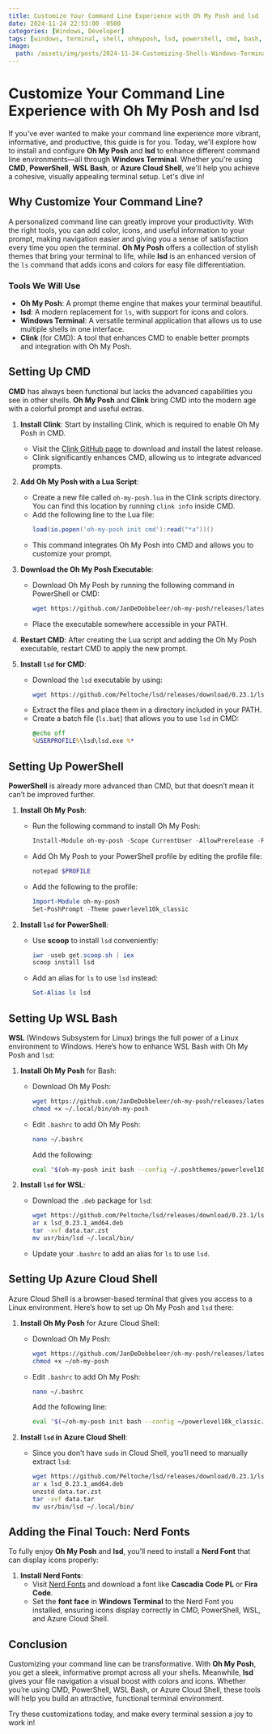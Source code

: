 ```yaml
---
title: Customize Your Command Line Experience with Oh My Posh and lsd
date: 2024-11-24 22:53:00 -0500
categories: [Windows, Developer]
tags: [windows, terminal, shell, ohmyposh, lsd, powershell, cmd, bash, azure cloud shell] 
image:
  path: /assets/img/posts/2024-11-24-Customizing-Shells-Windows-Terminal.png
---
```


# Customize Your Command Line Experience with Oh My Posh and lsd

If you've ever wanted to make your command line experience more vibrant, informative, and productive, this guide is for you. Today, we'll explore how to install and configure **Oh My Posh** and **lsd** to enhance different command line environments—all through **Windows Terminal**. Whether you're using **CMD**, **PowerShell**, **WSL Bash**, or **Azure Cloud Shell**, we'll help you achieve a cohesive, visually appealing terminal setup. Let's dive in!

## Why Customize Your Command Line?
A personalized command line can greatly improve your productivity. With the right tools, you can add color, icons, and useful information to your prompt, making navigation easier and giving you a sense of satisfaction every time you open the terminal. **Oh My Posh** offers a collection of stylish themes that bring your terminal to life, while **lsd** is an enhanced version of the `ls` command that adds icons and colors for easy file differentiation.

### Tools We Will Use
- **Oh My Posh**: A prompt theme engine that makes your terminal beautiful.
- **lsd**: A modern replacement for `ls`, with support for icons and colors.
- **Windows Terminal**: A versatile terminal application that allows us to use multiple shells in one interface.
- **Clink** (for CMD): A tool that enhances CMD to enable better prompts and integration with Oh My Posh.

## Setting Up CMD

**CMD** has always been functional but lacks the advanced capabilities you see in other shells. **Oh My Posh** and **Clink** bring CMD into the modern age with a colorful prompt and useful extras.

1. **Install Clink**: Start by installing Clink, which is required to enable Oh My Posh in CMD.
   - Visit the [Clink GitHub page](https://github.com/chrisant996/clink/releases) to download and install the latest release.
   - Clink significantly enhances CMD, allowing us to integrate advanced prompts.

2. **Add Oh My Posh with a Lua Script**:
   - Create a new file called `oh-my-posh.lua` in the Clink scripts directory. You can find this location by running `clink info` inside CMD.
   - Add the following line to the Lua file:
     ```lua
     load(io.popen('oh-my-posh init cmd'):read("*a"))()
     ```
   - This command integrates Oh My Posh into CMD and allows you to customize your prompt.

3. **Download the Oh My Posh Executable**:
   - Download Oh My Posh by running the following command in PowerShell or CMD:
     ```sh
     wget https://github.com/JanDeDobbeleer/oh-my-posh/releases/latest/download/posh-windows-amd64.exe -O %USERPROFILE%\oh-my-posh.exe
     ```
   - Place the executable somewhere accessible in your PATH.

4. **Restart CMD**: After creating the Lua script and adding the Oh My Posh executable, restart CMD to apply the new prompt.

5. **Install `lsd` for CMD**:
   - Download the `lsd` executable by using:
     ```sh
     wget https://github.com/Peltoche/lsd/releases/download/0.23.1/lsd_0.23.1_windows_amd64.zip -O %USERPROFILE%\lsd.zip
     ```
   - Extract the files and place them in a directory included in your PATH.
   - Create a batch file (`ls.bat`) that allows you to use `lsd` in CMD:
     ```cmd
     @echo off
     %USERPROFILE%\lsd\lsd.exe %*
     ```

## Setting Up PowerShell
**PowerShell** is already more advanced than CMD, but that doesn’t mean it can’t be improved further.

1. **Install Oh My Posh**:
   - Run the following command to install Oh My Posh:
     ```powershell
     Install-Module oh-my-posh -Scope CurrentUser -AllowPrerelease -Force
     ```
   - Add Oh My Posh to your PowerShell profile by editing the profile file:
     ```powershell
     notepad $PROFILE
     ```
   - Add the following to the profile:
     ```powershell
     Import-Module oh-my-posh
     Set-PoshPrompt -Theme powerlevel10k_classic
     ```

2. **Install `lsd` for PowerShell**:
   - Use **scoop** to install `lsd` conveniently:
     ```powershell
     iwr -useb get.scoop.sh | iex
     scoop install lsd
     ```
   - Add an alias for `ls` to use `lsd` instead:
     ```powershell
     Set-Alias ls lsd
     ```

## Setting Up WSL Bash
**WSL** (Windows Subsystem for Linux) brings the full power of a Linux environment to Windows. Here’s how to enhance WSL Bash with Oh My Posh and `lsd`:

1. **Install Oh My Posh** for Bash:
   - Download Oh My Posh:
     ```sh
     wget https://github.com/JanDeDobbeleer/oh-my-posh/releases/latest/download/posh-linux-amd64 -O ~/.local/bin/oh-my-posh
     chmod +x ~/.local/bin/oh-my-posh
     ```
   - Edit `.bashrc` to add Oh My Posh:
     ```sh
     nano ~/.bashrc
     ```
     Add the following:
     ```sh
     eval "$(oh-my-posh init bash --config ~/.poshthemes/powerlevel10k_classic.omp.json)"
     ```

2. **Install `lsd` for WSL**:
   - Download the `.deb` package for `lsd`:
     ```sh
     wget https://github.com/Peltoche/lsd/releases/download/0.23.1/lsd_0.23.1_amd64.deb
     ar x lsd_0.23.1_amd64.deb
     tar -xvf data.tar.zst
     mv usr/bin/lsd ~/.local/bin/
     ```
   - Update your `.bashrc` to add an alias for `ls` to use `lsd`.

## Setting Up Azure Cloud Shell
Azure Cloud Shell is a browser-based terminal that gives you access to a Linux environment. Here’s how to set up Oh My Posh and `lsd` there:

1. **Install Oh My Posh** for Azure Cloud Shell:
   - Download Oh My Posh:
     ```sh
     wget https://github.com/JanDeDobbeleer/oh-my-posh/releases/latest/download/posh-linux-amd64 -O ~/oh-my-posh
     chmod +x ~/oh-my-posh
     ```
   - Edit `.bashrc` to add Oh My Posh:
     ```sh
     nano ~/.bashrc
     ```
     Add the following line:
     ```sh
     eval "$(~/oh-my-posh init bash --config ~/powerlevel10k_classic.omp.json)"
     ```

2. **Install `lsd` in Azure Cloud Shell**:
   - Since you don’t have `sudo` in Cloud Shell, you’ll need to manually extract `lsd`:
     ```sh
     wget https://github.com/Peltoche/lsd/releases/download/0.23.1/lsd_0.23.1_amd64.deb
     ar x lsd_0.23.1_amd64.deb
     unzstd data.tar.zst
     tar -xvf data.tar
     mv usr/bin/lsd ~/.local/bin/
     ```

## Adding the Final Touch: Nerd Fonts
To fully enjoy **Oh My Posh** and **lsd**, you’ll need to install a **Nerd Font** that can display icons properly:

1. **Install Nerd Fonts**:
   - Visit [Nerd Fonts](https://www.nerdfonts.com/font-downloads) and download a font like **Cascadia Code PL** or **Fira Code**.
   - Set the **font face** in **Windows Terminal** to the Nerd Font you installed, ensuring icons display correctly in CMD, PowerShell, WSL, and Azure Cloud Shell.

## Conclusion
Customizing your command line can be transformative. With **Oh My Posh**, you get a sleek, informative prompt across all your shells. Meanwhile, **lsd** gives your file navigation a visual boost with colors and icons. Whether you’re using CMD, PowerShell, WSL Bash, or Azure Cloud Shell, these tools will help you build an attractive, functional terminal environment.

Try these customizations today, and make every terminal session a joy to work in!


